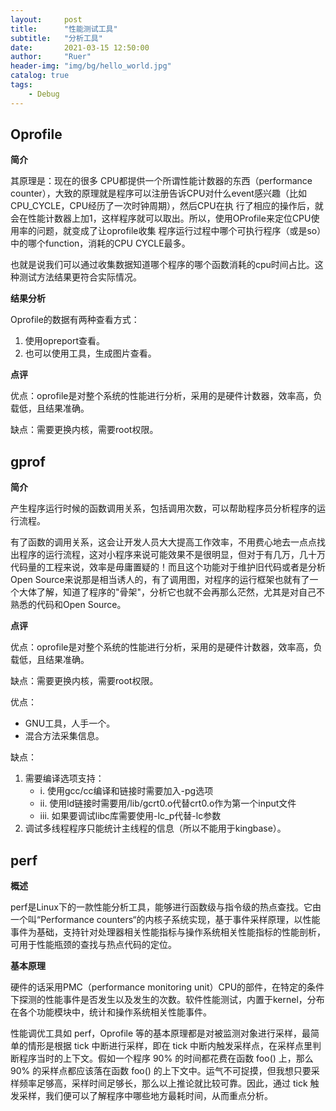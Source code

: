```yaml
---
layout:     post
title:      "性能测试工具"
subtitle:   "分析工具"
date:       2021-03-15 12:50:00
author:     "Ruer"
header-img: "img/bg/hello_world.jpg"
catalog: true
tags:
    - Debug
---
```


## Oprofile

<b>简介</b>

其原理是：现在的很多 CPU都提供一个所谓性能计数器的东西（performance counter），大致的原理就是程序可以注册告诉CPU对什么event感兴趣（比如CPU_CYCLE，CPU经历了一次时钟周期），然后CPU在执 行了相应的操作后，就会在性能计数器上加1，这样程序就可以取出。所以，使用OProfile来定位CPU使用率的问题，就变成了让oprofile收集 程序运行过程中哪个可执行程序（或是so）中的哪个function，消耗的CPU CYCLE最多。

也就是说我们可以通过收集数据知道哪个程序的哪个函数消耗的cpu时间占比。这种测试方法结果更符合实际情况。

<b>结果分析</b>

Oprofile的数据有两种查看方式：

1. 使用opreport查看。
2. 也可以使用工具，生成图片查看。

<b>点评</b>

优点：oprofile是对整个系统的性能进行分析，采用的是硬件计数器，效率高，负载低，且结果准确。

缺点：需要更换内核，需要root权限。

## gprof

<b>简介</b>

产生程序运行时候的函数调用关系，包括调用次数，可以帮助程序员分析程序的运行流程。

有了函数的调用关系，这会让开发人员大大提高工作效率，不用费心地去一点点找出程序的运行流程，这对小程序来说可能效果不是很明显，但对于有几万，几十万代码量的工程来说，效率是毋庸置疑的！而且这个功能对于维护旧代码或者是分析Open Source来说那是相当诱人的，有了调用图，对程序的运行框架也就有了一个大体了解，知道了程序的"骨架"，分析它也就不会再那么茫然，尤其是对自己不熟悉的代码和Open Source。

<b>点评</b>

优点：oprofile是对整个系统的性能进行分析，采用的是硬件计数器，效率高，负载低，且结果准确。

缺点：需要更换内核，需要root权限。

优点：

* GNU工具，人手一个。
* 混合方法采集信息。

缺点：
1. 需要编译选项支持：
    * i. 使用gcc/cc编译和链接时需要加入-pg选项
    * ii. 使用ld链接时需要用/lib/gcrt0.o代替crt0.o作为第一个input文件
    * iii. 如果要调试libc库需要使用-lc_p代替-lc参数
2. 调试多线程程序只能统计主线程的信息（所以不能用于kingbase）。

## perf

<b>概述</b>

perf是Linux下的一款性能分析工具，能够进行函数级与指令级的热点查找。它由一个叫“Performance counters“的内核子系统实现，基于事件采样原理，以性能事件为基础，支持针对处理器相关性能指标与操作系统相关性能指标的性能剖析，可用于性能瓶颈的查找与热点代码的定位。

<b>基本原理</b>

硬件的话采用PMC（performance monitoring unit）CPU的部件，在特定的条件下探测的性能事件是否发生以及发生的次数。软件性能测试，内置于kernel，分布在各个功能模块中，统计和操作系统相关性能事件。

性能调优工具如 perf，Oprofile 等的基本原理都是对被监测对象进行采样，最简单的情形是根据 tick 中断进行采样，即在 tick 中断内触发采样点，在采样点里判断程序当时的上下文。假如一个程序 90% 的时间都花费在函数 foo() 上，那么 90% 的采样点都应该落在函数 foo() 的上下文中。运气不可捉摸，但我想只要采样频率足够高，采样时间足够长，那么以上推论就比较可靠。因此，通过 tick 触发采样，我们便可以了解程序中哪些地方最耗时间，从而重点分析。